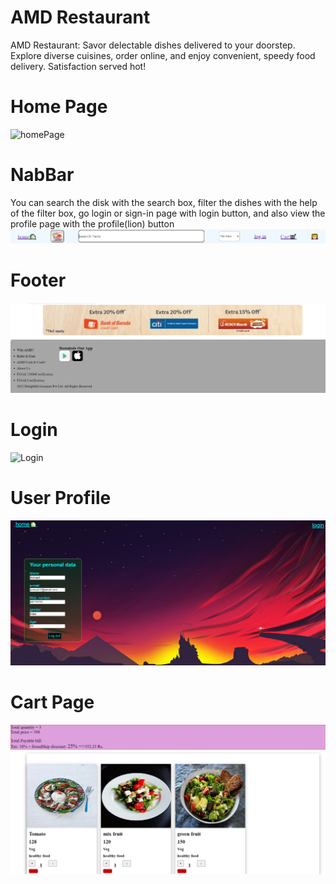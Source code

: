 # AMD Restaurant
AMD Restaurant: Savor delectable dishes delivered to your doorstep. Explore diverse cuisines, order online, and enjoy convenient, speedy food delivery. Satisfaction served hot!
# Home Page
![homePage](https://github.com/0AvinashMohanDev1/AMD_Restraunt/blob/main/image/AMD_Restraunt.PNG)
# NabBar
You can search the disk with the search box, filter the dishes with the help of the filter box, go login or sign-in page with login button, and also view the profile page with the profile(lion) button
![NavBar](https://github.com/0AvinashMohanDev1/AMD_Restaurant/blob/main/image/AMD_Restraunt_NavBar.PNG)
# Footer
![Footer](https://github.com/0AvinashMohanDev1/AMD_Restaurant/blob/main/image/AMD_Restraunt_Footer.PNG)

# Login
![Login](https://github.com/0AvinashMohanDev1/AMD_Restaurant/blob/main/image/AMD_Restraunt_login.PNG)

# User Profile
![Footer](https://github.com/0AvinashMohanDev1/AMD_Restaurant/blob/main/image/AMD_Restraunt_UserProfile.PNG)

# Cart Page
![CartPage](https://github.com/0AvinashMohanDev1/AMD_Restaurant/blob/main/image/AMD_Restraunt_CartPage.PNG)
